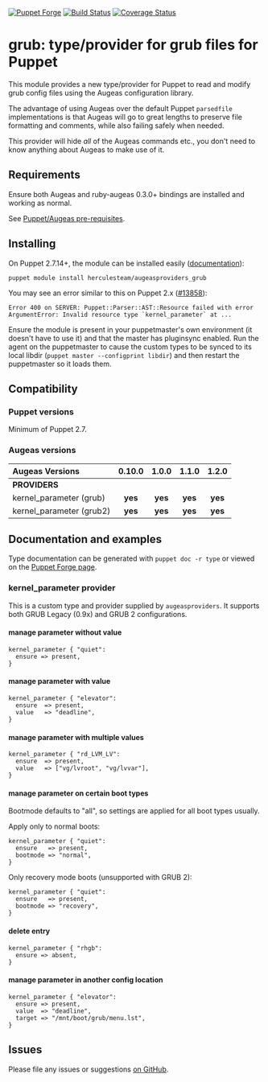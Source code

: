 [![Puppet Forge](http://img.shields.io/puppetforge/v/herculesteam/augeasproviders_grub.svg)](https://forge.puppetlabs.com/herculesteam/augeasproviders_grub)
[![Build Status](https://travis-ci.org/hercules-team/augeasproviders_grub.svg?branch=master)](https://travis-ci.org/hercules-team/augeasproviders_grub)
[![Coverage Status](https://img.shields.io/coveralls/hercules-team/augeasproviders_grub.svg)](https://coveralls.io/r/hercules-team/augeasproviders_grub?branch=master)


# grub: type/provider for grub files for Puppet

This module provides a new type/provider for Puppet to read and modify grub
config files using the Augeas configuration library.

The advantage of using Augeas over the default Puppet `parsedfile`
implementations is that Augeas will go to great lengths to preserve file
formatting and comments, while also failing safely when needed.

This provider will hide *all* of the Augeas commands etc., you don't need to
know anything about Augeas to make use of it.

## Requirements

Ensure both Augeas and ruby-augeas 0.3.0+ bindings are installed and working as
normal.

See [Puppet/Augeas pre-requisites](http://docs.puppetlabs.com/guides/augeas.html#pre-requisites).

## Installing

On Puppet 2.7.14+, the module can be installed easily ([documentation](http://docs.puppetlabs.com/puppet/latest/reference/modules_installing.html)):

    puppet module install herculesteam/augeasproviders_grub

You may see an error similar to this on Puppet 2.x ([#13858](http://projects.puppetlabs.com/issues/13858)):

    Error 400 on SERVER: Puppet::Parser::AST::Resource failed with error ArgumentError: Invalid resource type `kernel_parameter` at ...

Ensure the module is present in your puppetmaster's own environment (it doesn't
have to use it) and that the master has pluginsync enabled.  Run the agent on
the puppetmaster to cause the custom types to be synced to its local libdir
(`puppet master --configprint libdir`) and then restart the puppetmaster so it
loads them.

## Compatibility

### Puppet versions

Minimum of Puppet 2.7.

### Augeas versions

Augeas Versions           | 0.10.0  | 1.0.0   | 1.1.0   | 1.2.0   |
:-------------------------|:-------:|:-------:|:-------:|:-------:|
**PROVIDERS**             |
kernel\_parameter (grub)  | **yes** | **yes** | **yes** | **yes** |
kernel\_parameter (grub2) | **yes** | **yes** | **yes** | **yes** |

## Documentation and examples

Type documentation can be generated with `puppet doc -r type` or viewed on the
[Puppet Forge page](http://forge.puppetlabs.com/herculesteam/augeasproviders_grub).


### kernel_parameter provider

This is a custom type and provider supplied by `augeasproviders`.  It supports
both GRUB Legacy (0.9x) and GRUB 2 configurations.

#### manage parameter without value

    kernel_parameter { "quiet":
      ensure => present,
    }

#### manage parameter with value

    kernel_parameter { "elevator":
      ensure  => present,
      value   => "deadline",
    }

#### manage parameter with multiple values

    kernel_parameter { "rd_LVM_LV":
      ensure  => present,
      value   => ["vg/lvroot", "vg/lvvar"],
    }

#### manage parameter on certain boot types

Bootmode defaults to "all", so settings are applied for all boot types usually.

Apply only to normal boots:

    kernel_parameter { "quiet":
      ensure   => present,
      bootmode => "normal",
    }

Only recovery mode boots (unsupported with GRUB 2):

    kernel_parameter { "quiet":
      ensure   => present,
      bootmode => "recovery",
    }

#### delete entry

    kernel_parameter { "rhgb":
      ensure => absent,
    }

#### manage parameter in another config location

    kernel_parameter { "elevator":
      ensure => present,
      value  => "deadline",
      target => "/mnt/boot/grub/menu.lst",
    }


## Issues

Please file any issues or suggestions [on GitHub](https://github.com/hercules-team/augeasproviders_grub/issues).
